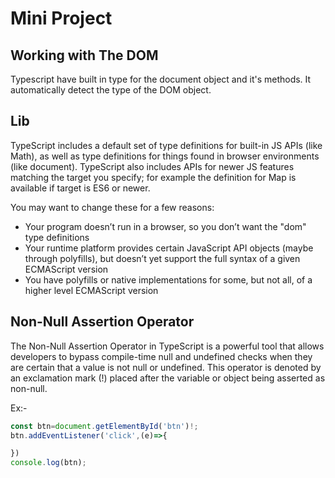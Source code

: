 # Mini Project

## Working with The DOM
Typescript have built in type for the document object and it's methods. It automatically detect the type of the DOM object.

## Lib
TypeScript includes a default set of type definitions for built-in JS APIs (like Math), as well as type definitions for things found in browser environments (like document). TypeScript also includes APIs for newer JS features matching the target you specify; for example the definition for Map is available if target is ES6 or newer.

You may want to change these for a few reasons:

- Your program doesn’t run in a browser, so you don’t want the "dom" type definitions
- Your runtime platform provides certain JavaScript API objects (maybe through polyfills), but doesn’t yet support the full syntax of a given ECMAScript version
- You have polyfills or native implementations for some, but not all, of a higher level ECMAScript version

## Non-Null Assertion Operator
The Non-Null Assertion Operator in TypeScript is a powerful tool that allows developers to bypass compile-time null and undefined checks when they are certain that a value is not null or undefined. This operator is denoted by an exclamation mark (!) placed after the variable or object being asserted as non-null.

Ex:-
```ts
const btn=document.getElementById('btn')!;
btn.addEventListener('click',(e)=>{

})
console.log(btn);
```